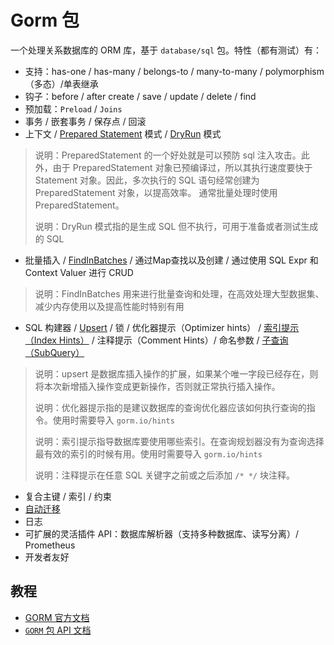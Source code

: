 # Gorm 包

一个处理关系数据库的 ORM 库，基于 `database/sql` 包。特性（都有测试）有：
- 支持：has-one / has-many / belongs-to / many-to-many / polymorphism（多态）/单表继承
- 钩子：before / after create / save / update / delete / find
- 预加载：`Preload` / `Joins`
- 事务 / 嵌套事务 / 保存点 / 回滚
- 上下文 / [Prepared Statement](https://gorm.io/zh_CN/docs/session.html#%E9%A2%84%E7%BC%96%E8%AF%91) 模式 / [DryRun](https://gorm.io/zh_CN/docs/session.html#DryRun) 模式

> 说明：PreparedStatement 的一个好处就是可以预防 sql 注入攻击。此外，由于 PreparedStatement 对象已预编译过，所以其执行速度要快于 Statement 对象。因此，多次执行的 SQL 语句经常创建为 PreparedStatement 对象，以提高效率。
通常批量处理时使用PreparedStatement。
>
> 说明：DryRun 模式指的是生成 SQL 但不执行，可用于准备或者测试生成的 SQL
>

- 批量插入 / [FindInBatches](https://gorm.io/zh_CN/docs/advanced_query.html#FindInBatches) / 通过Map查找以及创建 / 通过使用 SQL Expr 和 Context Valuer 进行 CRUD

> 说明：FindInBatches 用来进行批量查询和处理，在高效处理大型数据集、减少内存使用以及提高性能时特别有用
>

- SQL 构建器 / [Upsert](https://gorm.io/zh_CN/docs/create.html#upsert) / 锁 / 优化器提示（Optimizer hints） / [索引提示（Index Hints）](https://gorm.io/zh_CN/docs/advanced_query.html#Index-Hints) / 注释提示（Comment Hints）/ 命名参数 / [子查询（SubQuery）](https://gorm.io/zh_CN/docs/advanced_query.html#%E5%AD%90%E6%9F%A5%E8%AF%A2)

> 说明：upsert 是数据库插入操作的扩展，如果某个唯一字段已经存在，则将本次新增插入操作变成更新操作，否则就正常执行插入操作。
>
> 说明：优化器提示指的是建议数据库的查询优化器应该如何执行查询的指令。使用时需要导入 `gorm.io/hints`
>
> 说明：索引提示指导数据库要使用哪些索引。在查询规划器没有为查询选择最有效的索引的时候有用。使用时需要导入 `gorm.io/hints`
>
> 说明：注释提示在任意 SQL 关键字之前或之后添加 `/* */` 块注释。

- 复合主键 / 索引 / 约束
- [自动迁移](https://gorm.io/docs/migration.html#Auto-Migration)
- 日志
- 可扩展的灵活插件 API：数据库解析器（支持多种数据库、读写分离）/ Prometheus
- 开发者友好

## 教程
 
- [GORM 官方文档](https://gorm.io/docs/index.html)
- [`GORM` 包 API 文档](https://pkg.go.dev/gorm.io/gorm)

